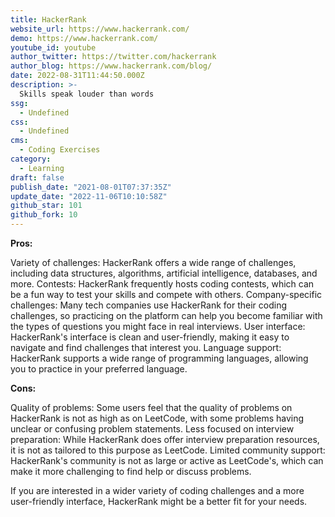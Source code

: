 ```yaml
---
title: HackerRank
website_url: https://www.hackerrank.com/
demo: https://www.hackerrank.com/
youtube_id: youtube
author_twitter: https://twitter.com/hackerrank
author_blog: https://www.hackerrank.com/blog/
date: 2022-08-31T11:44:50.000Z
description: >-
  Skills speak louder than words
ssg:
  - Undefined
css:
  - Undefined
cms:
  - Coding Exercises
category:
  - Learning
draft: false
publish_date: "2021-08-01T07:37:35Z"
update_date: "2022-11-06T10:10:58Z"
github_star: 101
github_fork: 10
---
```


**Pros:**

Variety of challenges: HackerRank offers a wide range of challenges, including data structures, algorithms, artificial intelligence, databases, and more.
Contests: HackerRank frequently hosts coding contests, which can be a fun way to test your skills and compete with others.
Company-specific challenges: Many tech companies use HackerRank for their coding challenges, so practicing on the platform can help you become familiar with the types of questions you might face in real interviews.
User interface: HackerRank's interface is clean and user-friendly, making it easy to navigate and find challenges that interest you.
Language support: HackerRank supports a wide range of programming languages, allowing you to practice in your preferred language.

**Cons:**

Quality of problems: Some users feel that the quality of problems on HackerRank is not as high as on LeetCode, with some problems having unclear or confusing problem statements.
Less focused on interview preparation: While HackerRank does offer interview preparation resources, it is not as tailored to this purpose as LeetCode.
Limited community support: HackerRank's community is not as large or active as LeetCode's, which can make it more challenging to find help or discuss problems.

If you are interested in a wider variety of coding challenges and a more user-friendly interface, HackerRank might be a better fit for your needs.